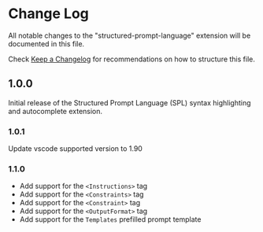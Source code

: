 # Change Log

All notable changes to the "structured-prompt-language" extension will be documented in this file.

Check [Keep a Changelog](http://keepachangelog.com/) for recommendations on how to structure this file.

## 1.0.0

Initial release of the Structured Prompt Language (SPL) syntax highlighting and autocomplete extension.

### 1.0.1
Update vscode supported version to 1.90

### 1.1.0
- Add support for the `<Instructions>` tag
- Add support for the `<Constraints>` tag
- Add support for the `<Constraint>` tag
- Add support for the `<OutputFormat>` tag
- Add support for the `Templates` prefilled prompt template